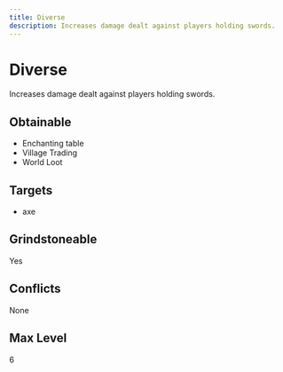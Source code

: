 ```yaml
---
title: Diverse
description: Increases damage dealt against players holding swords.
---
```

# Diverse
Increases damage dealt against players holding swords.
## Obtainable
- Enchanting table
- Village Trading
- World Loot
## Targets
- axe
## Grindstoneable
Yes
## Conflicts
None
## Max Level
6
